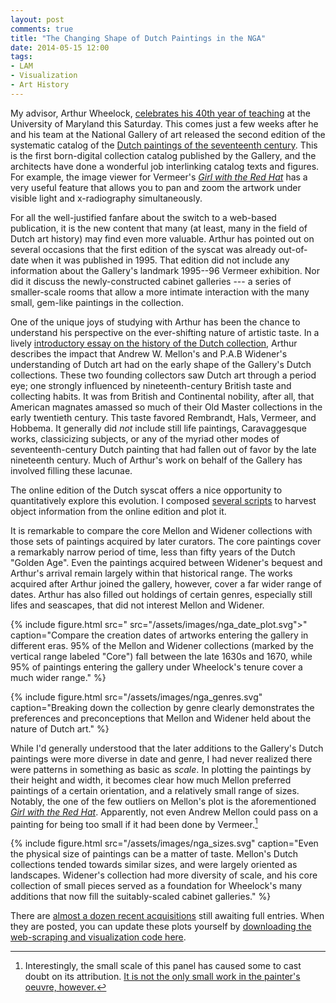 ```yaml
---
layout: post
comments: true
title: "The Changing Shape of Dutch Paintings in the NGA"
date: 2014-05-15 12:00
tags:
- LAM
- Visualization
- Art History
---
```


My advisor, Arthur Wheelock, [celebrates his 40th year of teaching][celebration] at the University of Maryland this Saturday.
This comes just a few weeks after he and his team at the National Gallery of art released the second edition of the systematic catalog of the [Dutch paintings of the seventeenth century][oed].
This is the first born-digital collection catalog published by the Gallery, and the architects have done a wonderful job interlinking catalog texts and figures.
For example, the image viewer for Vermeer's [*Girl with the Red Hat*][vermeer] has a very useful feature that allows you to pan and zoom the artwork under visible light and x-radiography simultaneously.

For all the well-justified fanfare about the switch to a web-based publication, it is the new content that many (at least, many in the field of Dutch art history) may find even more valuable.
Arthur has pointed out on several occasions that the first edition of the syscat was already out-of-date when it was published in 1995.
That edition did not include any information about the Gallery's landmark 1995--96 Vermeer exhibition.
Nor did it discuss the newly-constructed cabinet galleries --- a series of smaller-scale rooms that allow a more intimate interaction with the many small, gem-like paintings in the collection.

One of the unique joys of studying with Arthur has been the chance to understand his perspective on the ever-shifting nature of artistic taste.
In a lively [introductory essay on the history of the Dutch collection][collhist], Arthur describes the impact that Andrew W. Mellon's and P.A.B Widener's understanding of Dutch art had on the early shape of the Gallery's Dutch collections.
These two founding collectors saw Dutch art through a period eye; one strongly influenced by nineteenth-century British taste and collecting habits.
It was from British and Continental nobility, after all, that American magnates amassed so much of their Old Master collections in the early twentieth century.
This taste favored Rembrandt, Hals, Vermeer, and Hobbema.
It generally did *not* include still life paintings, Caravaggesque works, classicizing subjects, or any of the myriad other modes of seventeenth-century Dutch painting that had fallen out of favor by the late nineteenth century.
Much of Arthur's work on behalf of the Gallery has involved filling these lacunae.

The online edition of the Dutch syscat offers a nice opportunity to quantitatively explore this evolution.
I composed [several scripts][ngagit] to harvest object information from the online edition and plot it.

It is remarkable to compare the core Mellon and Widener collections with those sets of paintings acquired by later curators.
The core paintings cover a remarkably narrow period of time, less than fifty years of the Dutch "Golden Age".
Even the paintings acquired between Widener's bequest and Arthur's arrival remain largely within that historical range.
The works acquired after Arthur joined the gallery, however, cover a far wider range of dates.
Arthur has also filled out holdings of certain genres, especially still lifes and seascapes, that did not interest Mellon and Widener.

{% include figure.html src=" src="/assets/images/nga_date_plot.svg"></a>" caption="Compare the creation dates of artworks entering the gallery in different eras. 95% of the Mellon and Widener collections (marked by the vertical range labeled "Core") fall between the late 1630s and 1670, while 95% of paintings entering the gallery under Wheelock's tenure cover a much wider range." %}

{% include figure.html src="/assets/images/nga_genres.svg" caption="Breaking down the collection by genre clearly demonstrates the preferences and preconceptions that Mellon and Widener held about the nature of Dutch art." %}

While I'd generally understood that the later additions to the Gallery's Dutch paintings were more diverse in date and genre, I had never realized there were patterns in something as basic as *scale*.
In plotting the paintings by their height and width, it becomes clear how much Mellon preferred paintings of a certain orientation, and a relatively small range of sizes.
Notably, the one of the few outliers on Mellon's plot is the aforementioned [*Girl with the Red Hat*][vermeer].
Apparently, not even Andrew Mellon could pass on a painting for being too small if it had been done by Vermeer.[^small]

{% include figure.html src="/assets/images/nga_sizes.svg" caption="Even the physical size of paintings can be a matter of taste. Mellon's Dutch collections tended towards similar sizes, and were largely oriented as landscapes. Widener's collection had more diversity of scale, and his core collection of small pieces served as a foundation for Wheelock's many additions that now fill the suitably-scaled cabinet galleries." %}

There are [almost a dozen recent acquisitions][recent] still awaiting full entries.
When they are posted, you can update these plots yourself by [downloading the web-scraping and visualization code here][ngagit].

[recent]: http://www.nga.gov/content/ngaweb/research/online-editions/17th-century-dutch-paintings/recent-acquisitions-dutch-paintings-17th.html

[vermeer]: http://purl.org/nga/collection/artobject/60

[collhist]: http://www.nga.gov/content/ngaweb/research/online-editions/17th-century-dutch-paintings/essay-history-dutch-paintings-nga.html

[oed]: http://www.nga.gov/content/ngaweb/research/online-editions/17th-century-dutch-paintings.html

[celebration]: http://arthistory.umd.edu/department-celebrate-professor-arthur-k-wheelock-jr-daylong-symposium-saturday-may-17th

[ngagit]: https://github.com/mdlincoln/nga_dutch_collections

[^small]: Interestingly, the small scale of this panel has caused some to cast doubt on its attribution. [It is not the only small work in the painter's oeuvre, however.](http://www.essentialvermeer.com/vermeer_in_scale_one.html)

